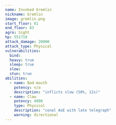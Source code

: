 ```yaml
---
name: Invoked Gremlin
nickname: Gremlin
image: gremlin.png
start_floor: 81
end_floor: 83
agro: Sight
hp: 551719
attack_damage: 20000
attack_type: Physical
vulnerabilities:
  bind: 
  heavy: true
  sleep: true
  slow: 
  stun: true
abilities:
  - name: Bad-mouth
    potency: n/a
    description: "inflicts slow (50%, 12s)"
  - name: Claw
    potency: 4000
    type: Physical
    description: "conal AoE with late telegraph"
    warning: directional
---
```

